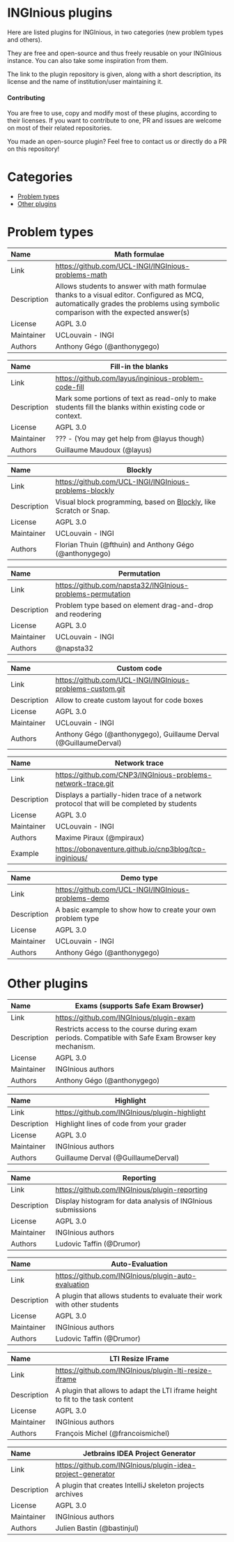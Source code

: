# INGInious plugins

Here are listed plugins for INGInious, in two categories (new problem types and others).

They are free and open-source and thus freely reusable on your INGInious instance.
You can also take some inspiration from them.

The link to the plugin repository is given, along with a short description, 
its license and the name of institution/user maintaining it.

#### Contributing

You are free to use, copy and modify most of these plugins, according to their licenses. 
If you want to contribute to one, PR and issues are welcome on most of their related repositories.

You made an open-source plugin? 
Feel free to contact us or directly do a PR on this repository! 

# Categories

- [Problem types](#problem-types)
- [Other plugins](#other-plugins)

# Problem types

| Name | Math formulae |
| :---- | ------------------------------------- |
| Link | https://github.com/UCL-INGI/INGInious-problems-math |
| Description | Allows students to answer with math formulae thanks to a visual editor. Configured as MCQ, automatically grades the problems using symbolic comparison with the expected answer(s) |
| License | AGPL 3.0 |
| Maintainer | UCLouvain - INGI
| Authors | Anthony Gégo (@anthonygego)

| Name | Fill-in the blanks |
| :---- | ------------------------------------- |
| Link | https://github.com/layus/inginious-problem-code-fill |
| Description | Mark some portions of text as read-only to make students fill the blanks within existing code or context. |
| License | AGPL 3.0 |
| Maintainer | ??? - (You may get help from @layus though)
| Authors | Guillaume Maudoux (@layus)


| Name | Blockly |
| :---- | ------------------------------------- |
| Link | https://github.com/UCL-INGI/INGInious-problems-blockly |
| Description | Visual block programming, based on [Blockly](https://developers.google.com/blockly/), like Scratch or Snap.|
| License | AGPL 3.0 |
| Maintainer | UCLouvain - INGI
| Authors | Florian Thuin (@fthuin) and Anthony Gégo (@anthonygego)

| Name | Permutation |
| :---- | ------------------------------------- |
| Link | https://github.com/napsta32/INGInious-problems-permutation |
| Description | Problem type based on element drag-and-drop and reodering |
| License | AGPL 3.0 |
| Maintainer | UCLouvain - INGI
| Authors | @napsta32

| Name | Custom code |
| :---- | ------------------------------------- |
| Link | https://github.com/UCL-INGI/INGInious-problems-custom.git |
| Description | Allow to create custom layout for code boxes |
| License | AGPL 3.0 |
| Maintainer | UCLouvain - INGI
| Authors | Anthony Gégo (@anthonygego), Guillaume Derval (@GuillaumeDerval)

| Name | Network trace |
| :---- | ------------------------------------- |
| Link | https://github.com/CNP3/INGInious-problems-network-trace.git |
| Description | Displays a partially-hiden trace of a network protocol that will be completed by students |
| License | AGPL 3.0 |
| Maintainer | UCLouvain - INGI
| Authors | Maxime Piraux (@mpiraux)
| Example | https://obonaventure.github.io/cnp3blog/tcp-inginious/

| Name | Demo type |
| :---- | ------------------------------------- |
| Link | https://github.com/UCL-INGI/INGInious-problems-demo |
| Description | A basic example to show how to create your own problem type |
| License | AGPL 3.0 |
| Maintainer | UCLouvain - INGI
| Authors | Anthony Gégo (@anthonygego)

# Other plugins 

| Name | Exams (supports Safe Exam Browser) |
| :---- | ------------------------------------- |
| Link | https://github.com/INGInious/plugin-exam |
| Description | Restricts access to the course during exam periods. Compatible with Safe Exam Browser key mechanism. |
| License | AGPL 3.0 |
| Maintainer | INGInious authors
| Authors | Anthony Gégo (@anthonygego)

| Name | Highlight |
| :---- | ------------------------------------- |
| Link | https://github.com/INGInious/plugin-highlight |
| Description | Highlight lines of code from your grader |
| License | AGPL 3.0 |
| Maintainer | INGInious authors
| Authors | Guillaume Derval (@GuillaumeDerval)

| Name | Reporting |
| :---- | ------------------------------------- |
| Link | https://github.com/INGInious/plugin-reporting |
| Description | Display histogram for data analysis of INGInious submissions |
| License | AGPL 3.0 |
| Maintainer | INGInious authors
| Authors | Ludovic Taffin (@Drumor)

| Name | Auto-Evaluation |
| :---- | ------------------------------------- |
| Link | https://github.com/INGInious/plugin-auto-evaluation |
| Description | A plugin that allows students to evaluate their work with other students |
| License | AGPL 3.0 |
| Maintainer | INGInious authors
| Authors | Ludovic Taffin (@Drumor)

| Name | LTI Resize IFrame |
| :---- | ------------------------------------- |
| Link | https://github.com/INGInious/plugin-lti-resize-iframe |
| Description | A plugin that allows to adapt the LTI iframe height to fit to the task content |
| License | AGPL 3.0 |
| Maintainer | INGInious authors
| Authors | François Michel (@francoismichel)

| Name | Jetbrains IDEA Project Generator |
| :---- | ------------------------------------- |
| Link | https://github.com/INGInious/plugin-idea-project-generator |
| Description | A plugin that creates IntelliJ skeleton projects archives |
| License | AGPL 3.0 |
| Maintainer | INGInious authors
| Authors | Julien Bastin (@bastinjul)

